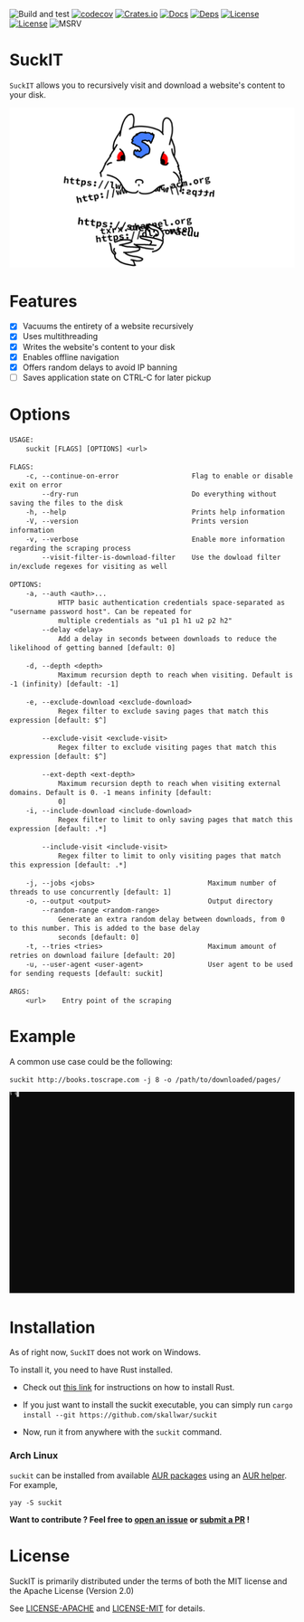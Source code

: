 ![Build and test](https://github.com/Skallwar/suckit/workflows/Build%20and%20test/badge.svg)
[![codecov](https://codecov.io/gh/Skallwar/suckit/branch/master/graph/badge.svg?token=ZLD369AY2G)](https://codecov.io/gh/Skallwar/suckit)
[![Crates.io](https://img.shields.io/crates/v/suckit.svg)](https://crates.io/crates/suckit)
[![Docs](https://docs.rs/suckit/badge.svg)](https://docs.rs/suckit)
[![Deps](https://deps.rs/repo/github/Skallwar/suckit/status.svg)](https://deps.rs/repo/github/Skallwar/suckit)
[![License](https://img.shields.io/badge/License-Apache%202.0-blue.svg)](https://opensource.org/licenses/Apache-2.0)
[![License](https://img.shields.io/badge/License-MIT-yellow.svg)](https://opensource.org/licenses/MIT)
![MSRV](https://img.shields.io/badge/MSRV-1.67.0-blue)

# SuckIT

`SuckIT` allows you to recursively visit and download a website's content to
your disk.

![SuckIT Logo](media/suckit_logo.png)

# Features

* [x] Vacuums the entirety of a website recursively
* [x] Uses multithreading
* [x] Writes the website's content to your disk
* [x] Enables offline navigation
* [x] Offers random delays to avoid IP banning
* [ ] Saves application state on CTRL-C for later pickup

# Options
```console
USAGE:
    suckit [FLAGS] [OPTIONS] <url>

FLAGS:
    -c, --continue-on-error                  Flag to enable or disable exit on error
        --dry-run                            Do everything without saving the files to the disk
    -h, --help                               Prints help information
    -V, --version                            Prints version information
    -v, --verbose                            Enable more information regarding the scraping process
        --visit-filter-is-download-filter    Use the dowload filter in/exclude regexes for visiting as well

OPTIONS:
    -a, --auth <auth>...
            HTTP basic authentication credentials space-separated as "username password host". Can be repeated for
            multiple credentials as "u1 p1 h1 u2 p2 h2"
        --delay <delay>
            Add a delay in seconds between downloads to reduce the likelihood of getting banned [default: 0]

    -d, --depth <depth>
            Maximum recursion depth to reach when visiting. Default is -1 (infinity) [default: -1]

    -e, --exclude-download <exclude-download>
            Regex filter to exclude saving pages that match this expression [default: $^]

        --exclude-visit <exclude-visit>
            Regex filter to exclude visiting pages that match this expression [default: $^]

        --ext-depth <ext-depth>
            Maximum recursion depth to reach when visiting external domains. Default is 0. -1 means infinity [default:
            0]
    -i, --include-download <include-download>
            Regex filter to limit to only saving pages that match this expression [default: .*]

        --include-visit <include-visit>
            Regex filter to limit to only visiting pages that match this expression [default: .*]

    -j, --jobs <jobs>                            Maximum number of threads to use concurrently [default: 1]
    -o, --output <output>                        Output directory
        --random-range <random-range>
            Generate an extra random delay between downloads, from 0 to this number. This is added to the base delay
            seconds [default: 0]
    -t, --tries <tries>                          Maximum amount of retries on download failure [default: 20]
    -u, --user-agent <user-agent>                User agent to be used for sending requests [default: suckit]

ARGS:
    <url>    Entry point of the scraping
```

# Example

A common use case could be the following:

`suckit http://books.toscrape.com -j 8 -o /path/to/downloaded/pages/`

![asciicast](media/suckit-adjusted-120cols-40rows-100ms.svg)

# Installation

As of right now, `SuckIT` does not work on Windows.

To install it, you need to have Rust installed.

* Check out [this link](https://www.rust-lang.org/learn/get-started) for
instructions on how to install Rust.

* If you just want to install the suckit executable, you can simply run
`cargo install --git https://github.com/skallwar/suckit`

* Now, run it from anywhere with the `suckit` command.

### Arch Linux

`suckit` can be installed from available [AUR packages](https://aur.archlinux.org/packages/?O=0&SeB=b&K=suckit&outdated=&SB=n&SO=a&PP=50&do_Search=Go) using an [AUR helper](https://wiki.archlinux.org/index.php/AUR_helpers). For example,

```
yay -S suckit
```

__Want to contribute ? Feel free to
[open an issue](https://github.com/Skallwar/suckit/issues/new) or
[submit a PR](https://github.com/Skallwar/suckit/compare) !__

# License

SuckIT is primarily distributed under the terms of both the MIT license
and the Apache License (Version 2.0)

See [LICENSE-APACHE](LICENSE-APACHE) and [LICENSE-MIT](LICENSE-MIT) for details.
